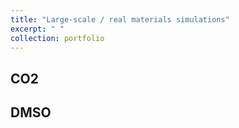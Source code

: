 ```yaml
---
title: "Large-scale / real materials simulations"
excerpt: " "
collection: portfolio
---
```

## CO2
## DMSO

